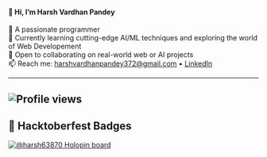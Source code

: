 #### 👋 Hi, I’m Harsh Vardhan Pandey

🚀 A passionate programmer  
🌱 Currently learning cutting-edge AI/ML techniques and exploring the world of Web Developement   
💼 Open to collaborating on real-world web or AI projects  
📫 Reach me: [harshvardhanpandey372@gmail.com](mailto:harshvardhanpandey372@gmail.com) • [LinkedIn](https://www.linkedin.com/in/harsh-vardhan-pandey-00b463280/)

---
![Profile views](https://komarev.com/ghpvc/?username=Harsh63870&color=blue)
---
## 🎉 Hacktoberfest Badges

[![@harsh63870 Holopin board](https://holopin.me/harsh63870)](https://holopin.io/@harsh63870)

<!---
Harsh63870/Harsh63870 is a ✨ special ✨ repository because its `README.md` (this file) appears on your GitHub profile.
You can click the Preview link to take a look at your changes.
--->
